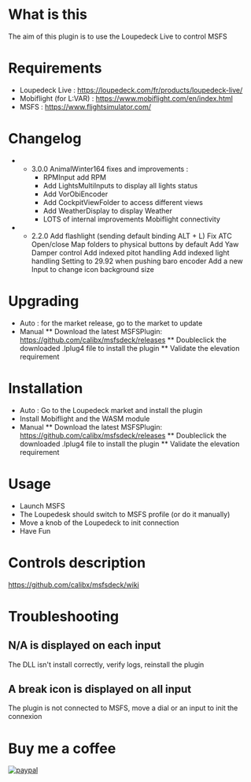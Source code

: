 # What is this
The aim of this plugin is to use the Loupedeck Live to control MSFS
# Requirements
* Loupedeck Live : https://loupedeck.com/fr/products/loupedeck-live/
* Mobiflight (for L:VAR) : https://www.mobiflight.com/en/index.html
* MSFS : https://www.flightsimulator.com/
# Changelog
* * 3.0.0
AnimalWinter164 fixes and improvements : 
	* RPMInput add RPM
	* Add LightsMultiInputs to display all lights status
	* Add VorObiEncoder
	* Add CockpitViewFolder to access different views
	* Add WeatherDisplay to display Weather
	* LOTS of internal improvements
Mobiflight connectivity
* * 2.2.0
Add flashlight (sending default binding ALT + L)
Fix ATC Open/close
Map folders to physical buttons by default
Add Yaw Damper control
Add indexed pitot handling
Add indexed light handling
Setting to 29.92 when pushing baro encoder
Add a new Input to change icon background size

# Upgrading
* Auto : for the market release, go to the market to update
* Manual
** Download the latest MSFSPlugin: https://github.com/calibx/msfsdeck/releases
** Doubleclick the downloaded .lplug4 file to install the plugin
** Validate the elevation requirement
# Installation
* Auto : Go to the Loupedeck market and install the plugin
* Install Mobiflight and the WASM module
* Manual
** Download the latest MSFSPlugin: https://github.com/calibx/msfsdeck/releases
** Doubleclick the downloaded .lplug4 file to install the plugin
** Validate the elevation requirement
# Usage
* Launch MSFS
* The Loupedesk should switch to MSFS profile (or do it manually)
* Move a knob of the Loupedeck to init connection
* Have Fun
# Controls description
https://github.com/calibx/msfsdeck/wiki
# Troubleshooting
## N/A is displayed on each input
The DLL isn't install correctly, verify logs, reinstall the plugin
## A break icon is displayed on all input
The plugin is not connected to MSFS, move a dial or an input to init the connexion
# Buy me a coffee
[![paypal](https://www.paypalobjects.com/en_US/i/btn/btn_donateCC_LG.gif)](https://paypal.me/calibxmsfsplugin)
